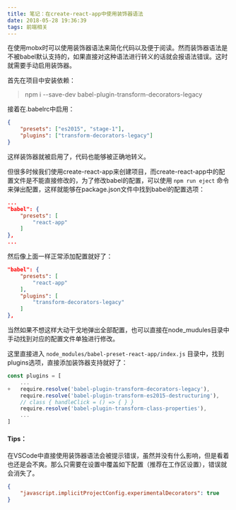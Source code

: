 ```yaml
---
title: 笔记：在create-react-app中使用装饰器语法
date: 2018-05-28 19:36:39
tags: 前端相关
---
```


在使用mobx时可以使用装饰器语法来简化代码以及便于阅读。然而装饰器语法是不被babel默认支持的，如果直接对这种语法进行转义的话就会报语法错误。这时就需要手动启用装饰器。

首先在项目中安装依赖：

> npm i --save-dev babel-plugin-transform-decorators-legacy

接着在.babelrc中启用：

``` json
{
    "presets": ["es2015", "stage-1"],
    "plugins": ["transform-decorators-legacy"]
}
```

这样装饰器就被启用了，代码也能够被正确地转义。

但很多时候我们使用create-react-app来创建项目，而create-react-app中的配置文件是不能直接修改的，为了修改babel的配置，可以使用 `npm run eject` 命令来弹出配置，这样就能够在package.json文件中找到babel的配置选项：

``` json
...
"babel": {
    "presets": [
        "react-app"
    ]
},
...
```

然后像上面一样正常添加配置就好了：

``` json
"babel": {
    "presets": [
        "react-app"
    ],
    "plugins": [
        "transform-decorators-legacy"
    ]
},
```

当然如果不想这样大动干戈地弹出全部配置，也可以直接在node_mudules目录中手动找到对应的配置文件单独进行修改。

这里直接进入 `node_modules/babel-preset-react-app/index.js` 目录中，找到plugins选项，直接添加装饰器支持就好了：

``` js
const plugins = [
    ...
+   require.resolve('babel-plugin-transform-decorators-legacy'),
    require.resolve('babel-plugin-transform-es2015-destructuring'),
    // class { handleClick = () => { } }
    require.resolve('babel-plugin-transform-class-properties'),
    ...
]
```

#### Tips：

在VSCode中直接使用装饰器语法会被提示错误，虽然并没有什么影响，但是看着也还是会不爽。那么只需要在设置中覆盖如下配置（推荐在工作区设置），错误就会消失了。

``` json
{
    "javascript.implicitProjectConfig.experimentalDecorators": true
}
```




